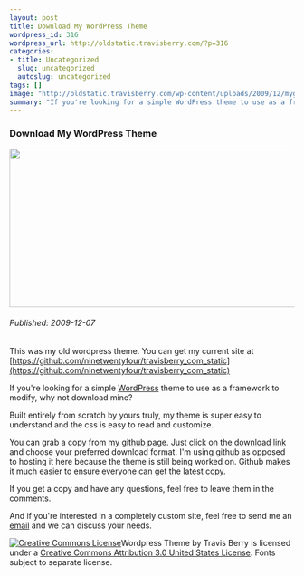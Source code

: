 ```yaml
--- 
layout: post
title: Download My WordPress Theme
wordpress_id: 316
wordpress_url: http://oldstatic.travisberry.com/?p=316
categories: 
- title: Uncategorized
  slug: uncategorized
  autoslug: uncategorized
tags: []
image: "http://oldstatic.travisberry.com/wp-content/uploads/2009/12/mygithubpage.jpg"
summary: "If you're looking for a simple WordPress theme to use as a framework to modify, why not download mine?"
---
```

<article class="post clearfix">
  <h3>Download My WordPress Theme</h3>
  <a href="http://github.com/ninetwentyfour/TravisBerry_com/archives/master" class="postImageLink"><img src="http://oldstatic.travisberry.com/wp-content/uploads/2009/12/mygithubpage.jpg" alt="" class="thumbnail alignleft" width=640 height=280 /></a>
  <h6>Published: 2009-12-07</h6>

This was my old wordpress theme. You can get my current site at [https://github.com/ninetwentyfour/travisberry_com_static](https://github.com/ninetwentyfour/travisberry_com_static)

If you're looking for a simple [WordPress](http://wordpress.org/) theme to use as a framework to modify, why not download mine? 

Built entirely from scratch by yours truly, my theme is super easy to understand and the css is easy to read and customize. 
<div class="clearfix"></div>

You can grab a copy from my [github page](http://github.com/ninetwentyfour/TravisBerry_com). Just click on the [download link](http://github.com/ninetwentyfour/TravisBerry_com/archives/master) and choose your preferred download format. I'm using github as opposed to hosting it here because the theme is still being worked on. Github makes it much easier to ensure everyone can get the latest copy.

If you get a copy and have any questions, feel free to leave them in the comments.

And if you're interested in a completely custom site, feel free to send me an [email](mailto:contact@travisberry.com) and we can discuss your needs.

[![Creative Commons License](http://i.creativecommons.org/l/by/3.0/us/88x31.png)](http://creativecommons.org/licenses/by/3.0/us/)<span xmlns:dc="http://purl.org/dc/elements/1.1/" property="dc:title">Wordpress Theme</span> by Travis Berry is licensed under a [Creative Commons Attribution 3.0 United States License](http://creativecommons.org/licenses/by/3.0/us/). Fonts subject to separate license. 
</article>